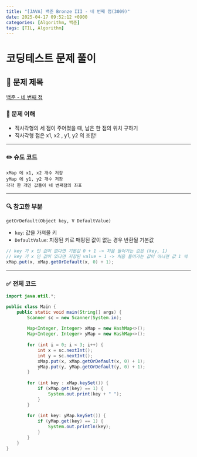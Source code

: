 ```yaml
---
title: "[JAVA] 백준 Bronze III - 네 번째 점(3009)"
date: 2025-04-17 09:52:12 +0900
categories: [Algorithm, 백준]
tags: [TIL, Algorithm]
---
```

# 코딩테스트 문제 풀이

## 📘 문제 제목
[백준 - 네 번째 점](https://www.acmicpc.net/problem/3009)

### 🧠 문제 이해
- 직사각형의 세 점이 주어졌을 때, 남은 한 점의 위치 구하기
- 직사각형 점은 x1, x2 , y1, y2 의 조합!

---

### ✏️ 슈도 코드

```plaintext
xMap 에 x1, x2 개수 저장
yMap 에 y1, y2 개수 저장
각각 한 개인 값들이 네 번째점의 좌표
```

---

### 🔍 참고한 부분

`getOrDefault(Object key, V DefaultValue)`
   
- `key`: 값을 가져올 키
- `DefaultValue`: 지정된 키로 매핑된 값이 없는 경우 반환될 기본값

```java
// key 가 x 인 값이 없다면 기본값 0 + 1 -> 처음 들어가는 값은 (key, 1)
// key 가 x 인 값이 있다면 저장된 value + 1 -> 처음 들어가는 값이 아니면 값 1 씩 증가
xMap.put(x, xMap.getOrDefault(x, 0) + 1);
```

---

### ✅ 전체 코드
```java
import java.util.*;

public class Main {
    public static void main(String[] args) {
        Scanner sc = new Scanner(System.in);
        
        Map<Integer, Integer> xMap = new HashMap<>();
        Map<Integer, Integer> yMap = new HashMap<>();
        
        for (int i = 0; i < 3; i++) {
            int x = sc.nextInt();
            int y = sc.nextInt();
            xMap.put(x, xMap.getOrDefault(x, 0) + 1);
            yMap.put(y, yMap.getOrDefault(y, 0) + 1);
        }
        
        for (int key : xMap.keySet()) {
            if (xMap.get(key) == 1) {
                System.out.print(key + " ");
            }
        }
        
        for (int key: yMap.keySet()) {
            if (yMap.get(key) == 1) {
                System.out.println(key);
            }
        }
    }
}
```
